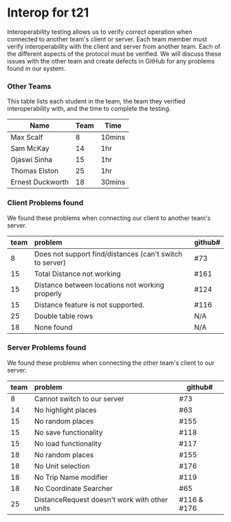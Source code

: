# Interop for t21

Interoperability testing allows us to verify correct operation when connected to another team's client or server.
Each team member must verify interoperability with the client and server from another team.
Each of the different aspects of the protocol must be verified.
We will discuss these issues with the other team and create defects in GitHub for any problems found in our system.
 
### Other Teams

This table lists each student in the team, the team they verified interoperability with, and the time to complete the testing.

| Name | Team | Time |
| ---- | ---- | ---- |
| Max Scalf | 8 | 10mins |
| Sam McKay | 14 | 1hr |
| Ojaswi Sinha | 15 | 1hr |
| Thomas Elston | 25 | 1hr |
| Ernest Duckworth | 18 | 30mins |


### Client Problems found

We found these problems when connecting our client to another team's server.

| team | problem | github# |
| :--- |  :--- | --- |
| 8 | Does not support find/distances (can't switch to server) | #73 |
| 15 | Total Distance not working | #161 |
| 15 | Distance between locations not working properly | #124 |
| 15 | Distance feature is not supported. | #116 |
| 25 | Double table rows | N/A |
| 18 | None found | N/A |


### Server Problems found

We found these problems when connecting the other team's client to our server.

| team |  problem | github# |
| :--- |  :--- | --- |
| 8 | Cannot switch to our server | #73 |
| 14 | No highlight places | #63 |
| 15 | No random places | #155 |
| 15 | No save functionality | #118 |
| 15 | No load functionality | #117 |
| 18 | No random places | #155 |
| 18 | No Unit selection | #176 |
| 18 | No Trip Name modifier | #119 |
| 18 | No Coordinate Searcher | #65 |
| 25 | DistanceRequest doesn't work with other units | #116 & #176 |



